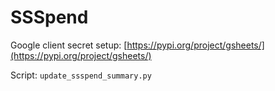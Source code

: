 # SSSpend

Google client secret setup: [https://pypi.org/project/gsheets/](https://pypi.org/project/gsheets/)

Script: `update_ssspend_summary.py`
